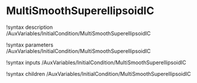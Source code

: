 <!-- MOOSE Documentation Stub: Remove this when content is added. -->

# MultiSmoothSuperellipsoidIC
!syntax description /AuxVariables/InitialCondition/MultiSmoothSuperellipsoidIC

!syntax parameters /AuxVariables/InitialCondition/MultiSmoothSuperellipsoidIC

!syntax inputs /AuxVariables/InitialCondition/MultiSmoothSuperellipsoidIC

!syntax children /AuxVariables/InitialCondition/MultiSmoothSuperellipsoidIC
